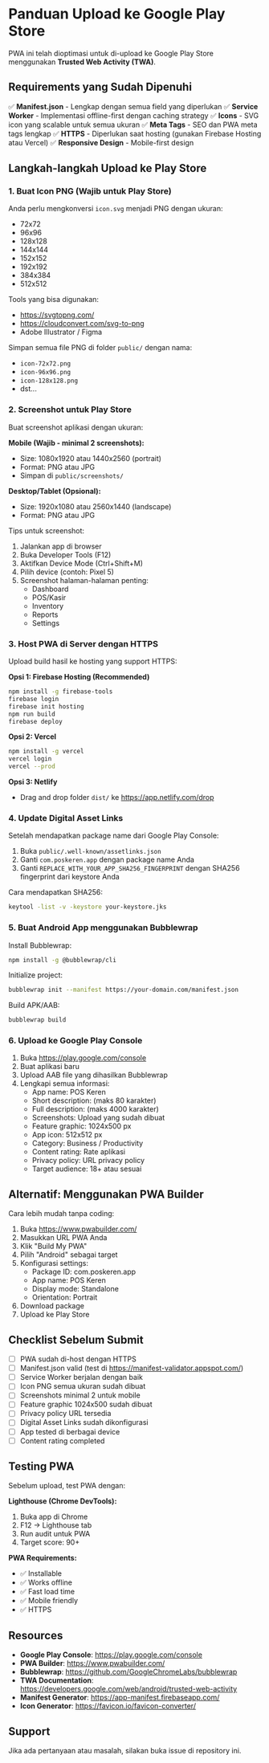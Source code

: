 # Panduan Upload ke Google Play Store

PWA ini telah dioptimasi untuk di-upload ke Google Play Store menggunakan **Trusted Web Activity (TWA)**.

## Requirements yang Sudah Dipenuhi

✅ **Manifest.json** - Lengkap dengan semua field yang diperlukan
✅ **Service Worker** - Implementasi offline-first dengan caching strategy
✅ **Icons** - SVG icon yang scalable untuk semua ukuran
✅ **Meta Tags** - SEO dan PWA meta tags lengkap
✅ **HTTPS** - Diperlukan saat hosting (gunakan Firebase Hosting atau Vercel)
✅ **Responsive Design** - Mobile-first design

## Langkah-langkah Upload ke Play Store

### 1. Buat Icon PNG (Wajib untuk Play Store)

Anda perlu mengkonversi `icon.svg` menjadi PNG dengan ukuran:
- 72x72
- 96x96
- 128x128
- 144x144
- 152x152
- 192x192
- 384x384
- 512x512

Tools yang bisa digunakan:
- https://svgtopng.com/
- https://cloudconvert.com/svg-to-png
- Adobe Illustrator / Figma

Simpan semua file PNG di folder `public/` dengan nama:
- `icon-72x72.png`
- `icon-96x96.png`
- `icon-128x128.png`
- dst...

### 2. Screenshot untuk Play Store

Buat screenshot aplikasi dengan ukuran:

**Mobile (Wajib - minimal 2 screenshots):**
- Size: 1080x1920 atau 1440x2560 (portrait)
- Format: PNG atau JPG
- Simpan di `public/screenshots/`

**Desktop/Tablet (Opsional):**
- Size: 1920x1080 atau 2560x1440 (landscape)
- Format: PNG atau JPG

Tips untuk screenshot:
1. Jalankan app di browser
2. Buka Developer Tools (F12)
3. Aktifkan Device Mode (Ctrl+Shift+M)
4. Pilih device (contoh: Pixel 5)
5. Screenshot halaman-halaman penting:
   - Dashboard
   - POS/Kasir
   - Inventory
   - Reports
   - Settings

### 3. Host PWA di Server dengan HTTPS

Upload build hasil ke hosting yang support HTTPS:

**Opsi 1: Firebase Hosting (Recommended)**
```bash
npm install -g firebase-tools
firebase login
firebase init hosting
npm run build
firebase deploy
```

**Opsi 2: Vercel**
```bash
npm install -g vercel
vercel login
vercel --prod
```

**Opsi 3: Netlify**
- Drag and drop folder `dist/` ke https://app.netlify.com/drop

### 4. Update Digital Asset Links

Setelah mendapatkan package name dari Google Play Console:

1. Buka `public/.well-known/assetlinks.json`
2. Ganti `com.poskeren.app` dengan package name Anda
3. Ganti `REPLACE_WITH_YOUR_APP_SHA256_FINGERPRINT` dengan SHA256 fingerprint dari keystore Anda

Cara mendapatkan SHA256:
```bash
keytool -list -v -keystore your-keystore.jks
```

### 5. Buat Android App menggunakan Bubblewrap

Install Bubblewrap:
```bash
npm install -g @bubblewrap/cli
```

Initialize project:
```bash
bubblewrap init --manifest https://your-domain.com/manifest.json
```

Build APK/AAB:
```bash
bubblewrap build
```

### 6. Upload ke Google Play Console

1. Buka https://play.google.com/console
2. Buat aplikasi baru
3. Upload AAB file yang dihasilkan Bubblewrap
4. Lengkapi semua informasi:
   - App name: POS Keren
   - Short description: (maks 80 karakter)
   - Full description: (maks 4000 karakter)
   - Screenshots: Upload yang sudah dibuat
   - Feature graphic: 1024x500 px
   - App icon: 512x512 px
   - Category: Business / Productivity
   - Content rating: Rate aplikasi
   - Privacy policy: URL privacy policy
   - Target audience: 18+ atau sesuai

## Alternatif: Menggunakan PWA Builder

Cara lebih mudah tanpa coding:

1. Buka https://www.pwabuilder.com/
2. Masukkan URL PWA Anda
3. Klik "Build My PWA"
4. Pilih "Android" sebagai target
5. Konfigurasi settings:
   - Package ID: com.poskeren.app
   - App name: POS Keren
   - Display mode: Standalone
   - Orientation: Portrait
6. Download package
7. Upload ke Play Store

## Checklist Sebelum Submit

- [ ] PWA sudah di-host dengan HTTPS
- [ ] Manifest.json valid (test di https://manifest-validator.appspot.com/)
- [ ] Service Worker berjalan dengan baik
- [ ] Icon PNG semua ukuran sudah dibuat
- [ ] Screenshots minimal 2 untuk mobile
- [ ] Feature graphic 1024x500 sudah dibuat
- [ ] Privacy policy URL tersedia
- [ ] Digital Asset Links sudah dikonfigurasi
- [ ] App tested di berbagai device
- [ ] Content rating completed

## Testing PWA

Sebelum upload, test PWA dengan:

**Lighthouse (Chrome DevTools):**
1. Buka app di Chrome
2. F12 → Lighthouse tab
3. Run audit untuk PWA
4. Target score: 90+

**PWA Requirements:**
- ✅ Installable
- ✅ Works offline
- ✅ Fast load time
- ✅ Mobile friendly
- ✅ HTTPS

## Resources

- **Google Play Console**: https://play.google.com/console
- **PWA Builder**: https://www.pwabuilder.com/
- **Bubblewrap**: https://github.com/GoogleChromeLabs/bubblewrap
- **TWA Documentation**: https://developers.google.com/web/android/trusted-web-activity
- **Manifest Generator**: https://app-manifest.firebaseapp.com/
- **Icon Generator**: https://favicon.io/favicon-converter/

## Support

Jika ada pertanyaan atau masalah, silakan buka issue di repository ini.
